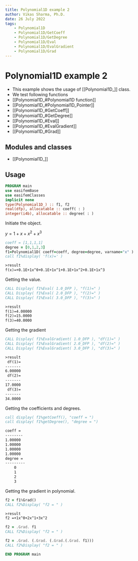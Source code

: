 ```yaml
---
title: Polynomial1D example 2
author: Vikas Sharma, Ph.D.
date: 26 July 2022
tags:
    - Polynomial1D
    - Polynomial1D/GetCoeff
    - Polynomial1D/GetDegree
    - Polynomial1D/Eval
    - Polynomial1D/EvalGradient
    - Polynomial1D/Grad
---
```


# Polynomial1D example 2

- This example shows the usage of [[Polynomial1D_]] class.
- We test following functions
- [[Polynomial1D_#Polynomial1D function]]
- [[Polynomial1D_#Polynomial1D_Pointer]]
- [[Polynomial1D_#GetCoeff]]
- [[Polynomial1D_#GetDegree]]
- [[Polynomial1D_#Eval]]
- [[Polynomial1D_#EvalGradient]]
- [[Polynomial1D_#Grad]]

## Modules and classes

- [[Polynomial1D_]]

## Usage

```fortran
PROGRAM main
use easifemBase
use easifemClasses
implicit none
type(Polynomial1D_) :: f1, f2
real(dfp), allocatable :: coeff( : )
integer(i4b), allocatable :: degree( : )
```

Initiate the object.

$y=1+x+x^2+x^3$

```fortran
coeff = [1,1,1,1]
degree = [0,1,2,3]
f1=Polynomial1D( coeff=coeff, degree=degree, varname="x" )
call f1%display( 'f(x)=' )
```

```txt
>result
f(x)=+0.1E+1x^0+0.1E+1x^1+0.1E+1x^2+0.1E+1x^3
```

Getting the value.

```fortran
CALL Display( f1%Eval( 1.0_DFP ), "f(1)=" )
CALL Display( f1%Eval( 2.0_DFP ), "f(2)=" )
CALL Display( f1%Eval( 3.0_DFP ), "f(3)=" )
```

```txt
>result
f(1)=4.00000
f(2)=15.0000
f(3)=40.0000
```

Getting the gradient

```fortran
CALL Display( f1%EvalGradient( 1.0_DFP ), "df(1)=" )
CALL Display( f1%EvalGradient( 2.0_DFP ), "df(2)=" )
CALL Display( f1%EvalGradient( 3.0_DFP ), "df(3)=" )
```

```txt
>result
 df(1)=
-------
6.00000
 df(2)=
-------
17.0000
 df(3)=
-------
34.0000
```

Getting the coefficients and degrees.

```fortran
call display( f1%getCoeff(), "coeff = ")
call display( f1%getDegree(), "degree = ")
```

```txt
coeff =
--------
1.00000
1.00000
1.00000
1.00000
degree =
---------
    0
    1
    2
    3
```

Getting the gradient in polynomial.

```fortran
f2 = f1%Grad()
CALL f2%Display( "f2 = " )
```

```txt
>result
f2 =+1x^0+2x^1+3x^2
```

```fortran
f2 = .Grad. f1
CALL f2%Display( "f2 = " )
```

```fortran
f2 = .Grad. (.Grad. (.Grad.(.Grad. f1)))
CALL f2%Display( "f2 = " )
```

```fortran
END PROGRAM main
```
